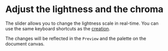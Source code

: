# Adjust the lightness and the chroma

The slider allows you to change the lightness scale in real-time. You can use the same keyboard shortcuts as the [creation](../../create-a-color-palette/set-the-lightness-scale-stops/).

The changes will be reflected in the `Preview` and the palette on the document canvas.
